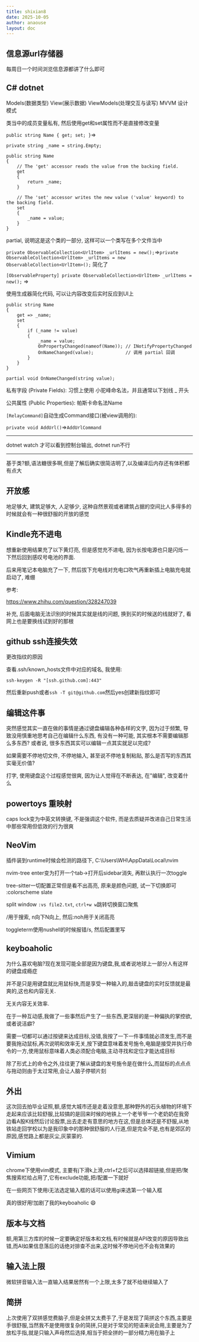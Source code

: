 ```yaml
---
title: shixian8
date: 2025-10-05
author: anaouse
layout: doc
---
```


## 信息源url存储器

每周日一个时间浏览信息源都讲了什么即可

## C# dotnet

Models(数据类型) View(展示数据) ViewModels(处理交互与读写) MVVM 设计模式

类当中的成员变量私有, 然后使用get和set属性而不是直接修改变量

`public string Name { get; set; }`=>

```
private string _name = string.Empty;

public string Name
{
    // The 'get' accessor reads the value from the backing field.
    get
    {
        return _name;
    }

    // The 'set' accessor writes the new value ('value' keyword) to the backing field.
    set
    {
        _name = value;
    }
}
```
partial, 说明这是这个类的一部分, 这样可以一个类写在多个文件当中

`private ObservableCollection<UrlItem> _urlItems = new();`=>`private ObservableCollection<UrlItem> _urlItems = new ObservableCollection<UrlItem>();` 简化了

`
[ObservableProperty]
private ObservableCollection<UrlItem> _urlItems = new();
` =>

使用生成器简化代码, 可以让内容改变后实时反应到UI上

```
public string Name
{
    get => _name;
    set
    {
        if (_name != value)
        {
            _name = value;
            OnPropertyChanged(nameof(Name)); // INotifyPropertyChanged
            OnNameChanged(value);            // 调用 partial 回调
        }
    }
}

partial void OnNameChanged(string value);
```
私有字段 (Private Fields): 习惯上使用 小驼峰命名法，并且通常以下划线 _ 开头

公共属性 (Public Properties): 帕斯卡命名法Name

`[RelayCommand]`自动生成Command接口(被view调用的):

`private void AddUrl()`=>`AddUrlCommand`

---

dotnet watch 才可以看到控制台输出, dotnet run不行

---

基于类?额,语法糖很多啊,但是了解后确实很简洁明了,以及编译后内存还有体积都有点大

## 开放感

地足够大, 建筑足够大, 人足够少, 这种自然景观或者建筑占据的空间比人多得多的时候就会有一种很舒服的开放的感觉 

## Kindle充不进电

想重新使用结果充了以下黄灯亮, 但是感觉充不进电, 因为长按电源也只是闪烁一下然后回到感叹号电池的界面.

后来用笔记本电脑充了一下, 然后拔下充电线对充电口吹气再重新插上电脑充电就启动了, 难绷

参考:

https://www.zhihu.com/question/328247039

补充, 后面电脑无法识别的时候其实就是线的问题, 换到买的时候送的线就好了, 看网上也是要换线试到好的那根

## github ssh连接失效

更改指纹的原因

查看.ssh/known_hosts文件中对应的域名, 我使用:

`ssh-keygen -R "[ssh.github.com]:443"`

然后重新push或者`ssh -T git@github.com`然后yes创建新指纹即可

## 编辑这件事
突然感觉其实一直在做的事情是通过键盘编辑各种各样的文字, 因为过于频繁, 导致没用慎重地思考自己在编辑什么东西, 有没有一种可能, 其实根本不需要编辑那么多东西? 或者说, 很多东西其实可以编辑一点其实就足以完成?

如果需要不停地切文件, 不停地输入, 甚至说不停地复制粘贴, 那么是否写的东西其实毫无价值?

打字, 使用键盘这个过程感觉很爽, 因为让人觉得在不断表达, 在"编辑", 改变着什么

## powertoys 重映射

caps lock变为中英文转换键, 不是强调这个软件, 而是去质疑并改进自己日常生活中那些常用但低效的行为很爽

## NeoVim

插件装到runtime时候会检测的路径下, C:\Users\WH\AppData\Local\nvim

nvim-tree enter变为打开一个tab->打开后sidebar消失, 再默认执行一次toggle

tree-sitter一切配置正常但是看不出高亮, 原来是颜色问题, 试一下切换即可 :colorscheme slate

split window `:vs file2.txt`, `ctrl+w w`跳转切换窗口聚焦

/用于搜索, n向下N向上, 然后:noh用于关闭高亮

toggleterm使用nushell的时候报错/s, 然后配置里写

## keyboaholic

为什么喜欢电脑?现在发现可能全部是因为键盘,我,或者说地球上一部分人有这样的键盘成瘾症

并不是只是用键盘就比用鼠标快,而是享受一种输入的,敲击键盘的实时反馈就是最爽的,这也和内容无关.

无关内容无关效率.

在于一种互动感,我做了一些事然后产生了一些东西,更深层的是一种偏执的掌控欲,或者说洁癖?

需要一切都可以通过按键来达成目标,没错,我按了一下一件事情就必须发生,而不是要我拖动鼠标,再次说明和效率无关,按下键盘意味着发号施令,电脑是接受并执行命令的一方,使用鼠标意味着人类必须配合电脑,主动寻找和定位才能达成目标

除了形式上的命令之外,往往更了解从键盘的发号施令是在做什么,而鼠标的点点点与拖动则由于太过常用,会让人脑子停顿片刻

## 外出

这次回去拍毕业证照,额,感觉大城市还是走着没意思,那种野外的石头植物的环境下走起来应该比较舒服,比较搞的是回来时候的地铁上一个老爷爷一个老奶奶在我旁边看A股K线然后讨论股票,出去走走有意思的地方在这,但是总体还是不舒服,从地铁站走回学校以为是我印象中的那种很舒服的人行道,但是完全不是,也有是郊区的原因,感觉路上都是灰尘,灰蒙蒙的.

## Vimium

chrome下使用vim模式, 主要有j下滑k上滑,ctrl+f之后可以选择超链接,但是把/聚焦搜索栏给占用了,它有exclude功能,把/配置一下就好

在一些网页下使用i无法选定输入框的话可以使用gi来选第一个输入框

真的很好用!加剧了我的keyboaholic 😄



## 版本与文档

额,用第三方库的时候一定要确定好版本和文档,有时候就是API改变的原因导致出错,而AI如果信息落后的话绝对排查不出来,这时候不停地问也不会有效果的

## 输入法上限

微软拼音输入法一直输入结果居然有一个上限,太多了就不给继续输入了

## 简拼

上次使用了双拼感觉费脑子,但是全拼又太费手了,于是发现了简拼这个东西,主要是手很舒服,当然我不是使用很复杂的简拼,只是对于常见的短语来说会用,主要是为了放松手指,就是只输入声母然后选择,相当于把全拼的一部分精力用在脑子上





